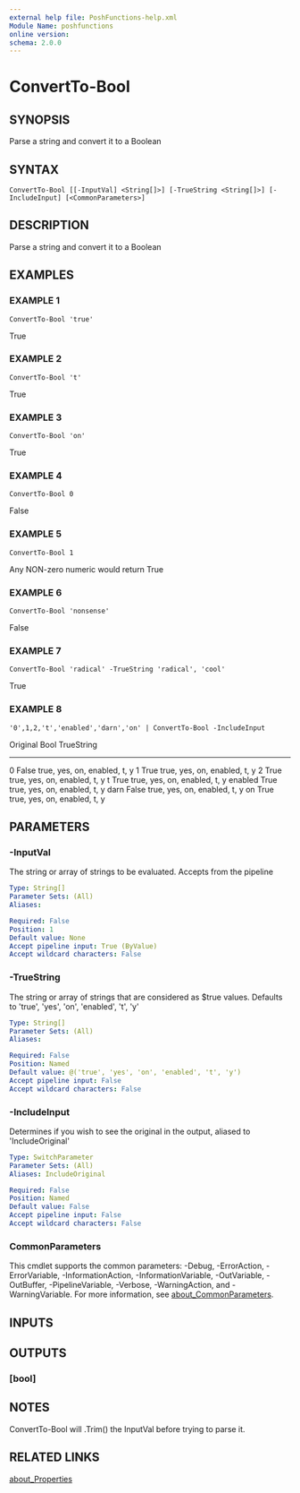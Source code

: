 ```yaml
---
external help file: PoshFunctions-help.xml
Module Name: poshfunctions
online version:
schema: 2.0.0
---
```


# ConvertTo-Bool

## SYNOPSIS
Parse a string and convert it to a Boolean

## SYNTAX

```
ConvertTo-Bool [[-InputVal] <String[]>] [-TrueString <String[]>] [-IncludeInput] [<CommonParameters>]
```

## DESCRIPTION
Parse a string and convert it to a Boolean

## EXAMPLES

### EXAMPLE 1
```
ConvertTo-Bool 'true'
```

True

### EXAMPLE 2
```
ConvertTo-Bool 't'
```

True

### EXAMPLE 3
```
ConvertTo-Bool 'on'
```

True

### EXAMPLE 4
```
ConvertTo-Bool 0
```

False

### EXAMPLE 5
```
ConvertTo-Bool 1
```

Any NON-zero numeric would return
True

### EXAMPLE 6
```
ConvertTo-Bool 'nonsense'
```

False

### EXAMPLE 7
```
ConvertTo-Bool 'radical' -TrueString 'radical', 'cool'
```

True

### EXAMPLE 8
```
'0',1,2,'t','enabled','darn','on' | ConvertTo-Bool -IncludeInput
```

Original  Bool TrueString
--------  ---- ----------
0        False true, yes, on, enabled, t, y
1         True true, yes, on, enabled, t, y
2         True true, yes, on, enabled, t, y
t         True true, yes, on, enabled, t, y
enabled   True true, yes, on, enabled, t, y
darn     False true, yes, on, enabled, t, y
on        True true, yes, on, enabled, t, y

## PARAMETERS

### -InputVal
The string or array of strings to be evaluated.
Accepts from the pipeline

```yaml
Type: String[]
Parameter Sets: (All)
Aliases:

Required: False
Position: 1
Default value: None
Accept pipeline input: True (ByValue)
Accept wildcard characters: False
```

### -TrueString
The string or array of strings that are considered as $true values.
Defaults to 'true', 'yes', 'on', 'enabled', 't', 'y'

```yaml
Type: String[]
Parameter Sets: (All)
Aliases:

Required: False
Position: Named
Default value: @('true', 'yes', 'on', 'enabled', 't', 'y')
Accept pipeline input: False
Accept wildcard characters: False
```

### -IncludeInput
Determines if you wish to see the original in the output, aliased to 'IncludeOriginal'

```yaml
Type: SwitchParameter
Parameter Sets: (All)
Aliases: IncludeOriginal

Required: False
Position: Named
Default value: False
Accept pipeline input: False
Accept wildcard characters: False
```

### CommonParameters
This cmdlet supports the common parameters: -Debug, -ErrorAction, -ErrorVariable, -InformationAction, -InformationVariable, -OutVariable, -OutBuffer, -PipelineVariable, -Verbose, -WarningAction, and -WarningVariable. For more information, see [about_CommonParameters](http://go.microsoft.com/fwlink/?LinkID=113216).

## INPUTS

## OUTPUTS

### [bool]
## NOTES
ConvertTo-Bool will .Trim() the InputVal before trying to parse it.

## RELATED LINKS

[about_Properties]()


